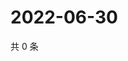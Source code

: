 # 2022-06-30

共 0 条

<!-- BEGIN WEIBO -->
<!-- 最后更新时间 Thu Jun 30 2022 00:41:35 GMT+0800 (China Standard Time) -->

<!-- END WEIBO -->
